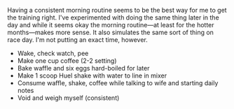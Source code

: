 Having a consistent morning routine seems to be the best way for me to get the training right. I've experimented with doing the same thing later in the day and while it seems okay the morning routine—at least for the hotter months—makes more sense. It also simulates the same sort of thing on race day. I'm not putting an exact time, however.

- Wake, check watch, pee
- Make one cup coffee (2-2 setting)
- Bake waffle and six eggs hard-boiled for later
- Make 1 scoop Huel shake with water to line in mixer
- Consume waffle, shake, coffee while talking to wife and starting daily notes
- Void and weigh myself (consistent)